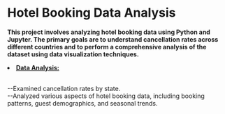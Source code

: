 # Hotel Booking Data Analysis

<b>This project involves analyzing hotel booking data using Python and Jupyter. The primary goals are to understand cancellation rates across different countries and to perform a comprehensive analysis of the dataset using data visualization techniques.</b><br>

<li><b><u>Data Analysis:</b></u></li><br>

--Examined cancellation rates by state.<br>
--Analyzed various aspects of hotel booking data, including booking patterns, guest demographics, and seasonal trends.<br>
